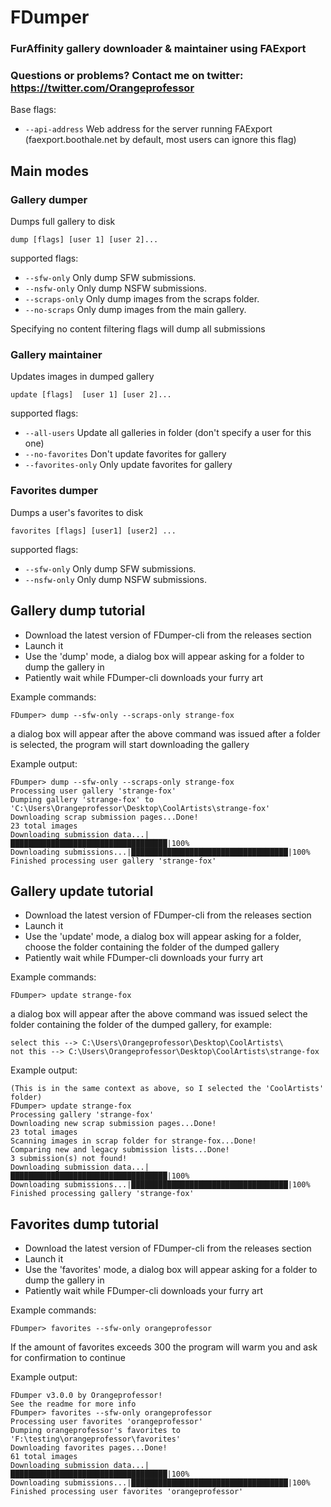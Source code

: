 # FDumper

### FurAffinity gallery downloader & maintainer using FAExport

### Questions or problems? Contact me on twitter: https://twitter.com/Orangeprofessor

Base flags:
* `--api-address` Web address for the server running FAExport (faexport.boothale.net by default, most users can ignore this flag)

## Main modes

### Gallery dumper

Dumps full gallery to disk

	dump [flags] [user 1] [user 2]...

supported flags:

* `--sfw-only` Only dump SFW submissions.
* `--nsfw-only` Only dump NSFW submissions.
* `--scraps-only` Only dump images from the scraps folder.
* `--no-scraps` Only dump images from the main gallery.

Specifying no content filtering flags will dump all submissions

### Gallery maintainer 

Updates images in dumped gallery

	update [flags]  [user 1] [user 2]...
	
supported flags:

* `--all-users` Update all galleries in folder (don't specify a user for this one)
* `--no-favorites` Don't update favorites for gallery
* `--favorites-only` Only update favorites for gallery

### Favorites dumper

Dumps a user's favorites to disk

	favorites [flags] [user1] [user2] ...

supported flags:

* `--sfw-only` Only dump SFW submissions.
* `--nsfw-only` Only dump NSFW submissions.


## Gallery dump tutorial

* Download the latest version of FDumper-cli from the releases section
* Launch it
* Use the 'dump' mode, a dialog box will appear asking for a folder to dump the gallery in
* Patiently wait while FDumper-cli downloads your furry art
 
Example commands:
~~~text
FDumper> dump --sfw-only --scraps-only strange-fox
~~~

a dialog box will appear after the above command was issued
after a folder is selected, the program will start downloading the gallery

Example output:
~~~text
FDumper> dump --sfw-only --scraps-only strange-fox
Processing user gallery 'strange-fox'
Dumping gallery 'strange-fox' to 'C:\Users\Orangeprofessor\Desktop\CoolArtists\strange-fox'
Downloading scrap submission pages...Done!
23 total images
Downloading submission data...|███████████████████████████████████|100%
Downloading submissions...|███████████████████████████████████|100%
Finished processing user gallery 'strange-fox'
~~~
  

## Gallery update tutorial

* Download the latest version of FDumper-cli from the releases section
* Launch it
* Use the 'update' mode, a dialog box will appear asking for a folder, choose the folder containing the folder of the dumped gallery 
* Patiently wait while FDumper-cli downloads your furry art

Example commands:
~~~text
FDumper> update strange-fox
~~~

a dialog box will appear after the above command was issued
select the folder containing the folder of the dumped gallery, for example:
~~~text
select this --> C:\Users\Orangeprofessor\Desktop\CoolArtists\
not this --> C:\Users\Orangeprofessor\Desktop\CoolArtists\strange-fox
~~~

Example output:
~~~text
(This is in the same context as above, so I selected the 'CoolArtists' folder)
FDumper> update strange-fox
Processing gallery 'strange-fox'
Downloading new scrap submission pages...Done!
23 total images
Scanning images in scrap folder for strange-fox...Done!
Comparing new and legacy submission lists...Done!
3 submission(s) not found!
Downloading submission data...|███████████████████████████████████|100%
Downloading submissions...|███████████████████████████████████|100%
Finished processing gallery 'strange-fox'
~~~


## Favorites dump tutorial

* Download the latest version of FDumper-cli from the releases section
* Launch it
* Use the 'favorites' mode, a dialog box will appear asking for a folder to dump the gallery in
* Patiently wait while FDumper-cli downloads your furry art

Example commands:
~~~text
FDumper> favorites --sfw-only orangeprofessor
~~~

If the amount of favorites exceeds 300 the program will warm you and ask for confirmation to continue

Example output:
~~~text
FDumper v3.0.0 by Orangeprofessor!
See the readme for more info
FDumper> favorites --sfw-only orangeprofessor
Processing user favorites 'orangeprofessor'
Dumping orangeprofessor's favorites to 'F:\testing\orangeprofessor\favorites'
Downloading favorites pages...Done!
61 total images
Downloading submission data...|███████████████████████████████████|100%
Downloading submissions...|███████████████████████████████████|100%
Finished processing user favorites 'orangeprofessor'
~~~

